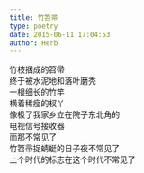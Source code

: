 ```yaml
---  
title: 竹笤帚  
type: poetry  
date: 2015-06-11 17:04:53  
author: Herb    
---  
```

竹枝捆成的笤帚  
终于被水泥地和落叶磨秃  
一根细长的竹竿  
横着稀瘦的杈丫  
像极了我家乡立在院子东北角的  
电视信号接收器  
而那不常见了  
竹笤帚捉蜻蜓的日子夜不常见了  
上个时代的标志在这个时代不常见了